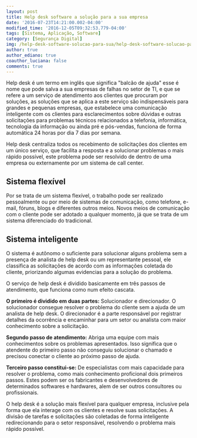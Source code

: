 ```yaml
---
layout: post
title: Help desk software a solução para a sua empresa
date: '2016-07-23T14:21:00.002-04:00'
modified_time: '2016-12-05T09:32:53.779-04:00'
tags: [Sistema, Aplicação, Software]
category: [Segurança Digital]
img: /help-desk-software-solucao-para-sua/help-desk-software-solucao-para-sua.jpg
author: true
author_ediano: true
coauthor_luciana: false
comments: true
---
```


Help desk é um termo em inglês que significa "balcão de ajuda" esse é nome que pode salva a sua empresas de falhas no setor de TI, e que se refere a um serviço de atendimento aos clientes que procuram por soluções, as soluções que se aplica a este serviço são indispensáveis para grandes e pequenas empresas, que estabelece uma comunicação inteligente com os clientes para esclarecimentos sobre dúvidas e outras solicitações para problemas técnicos relacionados a telefonia, informática, tecnologia da informação ou ainda pré e pós-vendas, funciona de forma automática 24 horas por dia 7 dias por semana.

Help desk centraliza todos os recebimento de solicitações dos clientes em um único serviço, que facilita a resposta e a solucionar problemas o mais rápido possível, este problema pode ser resolvido de dentro de uma empresa ou externamente por um sistema de call center.

## Sistema flexível
Por se trata de um sistema flexível, o trabalho pode ser realizado pessoalmente ou por meio de sistemas de comunicação, como telefone, e-mail, fóruns, blogs e diferentes outros meios. Novos meios de comunicação com o cliente pode ser adotado a qualquer momento, já que se trata de um sistema diferenciado do tradicional.

## Sistema inteligente
O sistema é autônomo o suficiente para solucionar alguns problema sem a presença de analista de help desk ou um representante pessoal, ele classifica as solicitações de acordo com as informações coletada do cliente, priorizando algumas evidencias para a solução do problema.

O serviço de help desk é dividido basicamente em três passos de atendimento, que funciona como num efeito cascata.

**O primeiro é dividido em duas partes:** Solucionador e direcionador. O solucionador consegue resolver o problema do cliente sem a ajuda de um analista de help desk. O direcionador é a parte responsável por registrar detalhes da ocorrência e encaminhar para um setor ou analista com maior conhecimento sobre a solicitação.

**Segundo passo de atendimento:** Abriga uma equipe com mais conhecimentos sobre os problemas apresentados. Isso significa que o atendente do primeiro passo não conseguiu solucionar o chamado e precisou conectar o cliente ao próximo passo de ajuda.

**Terceiro passo constitui-se:** De especialistas com mais capacidade para resolver o problema, como mais conhecimento proficional dois primeiros passos. Estes podem ser os fabricantes e desenvolvedores de determinados softwares e hardwares, alem de ser outros consultores ou profissionais.

O help desk é a solução mais flexível para qualquer empresa, inclusive pela forma que ela interage com os clientes e resolve suas solicitações. A divisão de tarefas e solicitações são coletadas de forma inteligente redirecionando para o setor responsável, resolvendo o problema mais rápido possível.